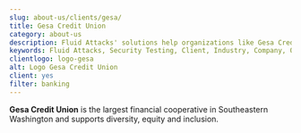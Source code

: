 ```yaml
---
slug: about-us/clients/gesa/
title: Gesa Credit Union
category: about-us
description: Fluid Attacks' solutions help organizations like Gesa Credit Union to identify security vulnerabilities in their systems and manage their attack surfaces.
keywords: Fluid Attacks, Security Testing, Client, Industry, Company, Organization, Pentesting, Ethical Hacking, Gesa Credit Union
clientlogo: logo-gesa
alt: Logo Gesa Credit Union
client: yes
filter: banking
---
```


**Gesa Credit Union** is the largest financial cooperative
in Southeastern Washington
and supports diversity, equity and inclusion.
